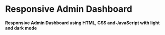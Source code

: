 # Responsive Admin Dashboard
**Responsive Admin Dashboard using HTML, CSS and JavaScript with light and dark mode**
